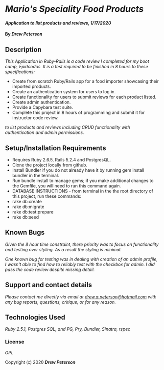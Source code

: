 # _Mario's Speciality Food Products_

#### _Application to list products and reviews, 1/17/2020_

#### By _**Drew Peterson**_

## Description

_This Application in Ruby-Rails is a code review I completed for my boot camp, Epidcodus.  It is a test required to be finished in 8 hours to these specifications:_

* Create from scratch Ruby/Rails app for a food importer showcasing their imported products.
* Create an authentication system for users to log in.
* Create functionality for users to submit reviews for each product listed.
* Create admin authentication.
* Provide a Capybara test suite.
* Complete this project in 8 hours of programming and submit it for instructor code review.

_to list products and reviews including CRUD functionality with authentication and admin permissions._

## Setup/Installation Requirements

* Requires Ruby 2.6.5, Rails 5.2.4 and PostgresQL. 
* Clone the project locally from github.
* Install Bundler if you do not already have it by running gem install bundler in the terminal.
* Run bundle install to manage gems; if you make additional changes to the Gemfile, you will need to run this command again.
* DATABASE INSTRUCTIONS - from terminal in the the root directory of this project, run these commands:
*   rake db:create
*   rake db:migrate
*   rake db:test:prepare
*   rake db:seed

## Known Bugs

_Given the 8 hour time constraint, there priority was to focus on functionality and testing over styling. As a result the styling is minimal._

_One known bug for testing was in dealing with creation of an admin profile, I wasn't able to find how to reliably test with the checkbox for admin.  I did pass the code review despite missing detail._

## Support and contact details

_Please contact me directly via email at drew.a.peterson@hotmail.com with any bug reports, questions, critique, or for any reason._

## Technologies Used

_Ruby 2.5.1, Postgres SQL, and PG, Pry, Bundler, Sinatra, rspec_

### License

*GPL*



Copyright (c) 2020 **_Drew Peterson_**

